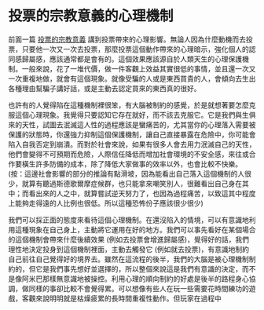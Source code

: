 # 投票的宗教意義的心理機制

前面一篇 [投票的宗教意義](//cindylinz.github.io/Article/2018.11.21-the-religional-meaning-of-voting.html) 講到投票帶來的心理影響。無論人因為什麼動機而去投票，只要他一次又一次去投票，那麼投票這個動作帶來的心理暗示，強化個人的認同感歸屬感，應該通常都是會有的。這個效果應該源自於人類天生的心理保護機制。一般來說，花了一堆代價，做一件客觀上效益其實很低的事情，並且還一次又一次重複地做，就會有這個現象。就像受騙的人或是東西買貴的人，會傾向去生出各種理由幫騙子講好話，或是主動去認定買來的東西真的很好。

也許有的人覺得陷在這種機制裡很笨，有大腦被制約的感覺，於是就想著要怎麼克服這個心理現象。我覺得只要認知它存在就好，而不該去克服它。它是我們與生俱來的天性，試圖去泯滅這人性的過程應該是蠻痛苦的，尤其當你的心理落入需要被保護的狀態時，你還強力抑制這個保護機制，讓自己直接暴露在危險中，你可能會陷入自我否定到崩潰。而對於社會來說，如果有很多人會去用力泯滅自己的天性，他們會變得不可預期而危險，人際信任降低而增加社會環境的不安全感，來往或合作要橫生許多防備的成本，除了降低大家做事的效率以外，也會比較不快樂。(按：這邊社會影響的部分的推論有點滑坡，因為能看出自己落入這個機制的人很少，就算有聽過斯德歌爾摩症候群，也只能拿來嘲笑別人，很難看出自己身在其中；而看出來的人之中，就算嘗試逆天努力了，也因為過程痛苦，以致這其中程度上能夠走得遠的人比例也很低。所以這種恐怖份子應該很少很少)

我們可以採正面的態度來看待這個心理機制。在還沒陷入的情境，可以有意識地利用這種現象在自己身上，主動將它運用在好的地方。我們可以事先看好在某個場合的這個機制會帶來什麼後續效果 (例如去投票會增進歸屬感)，覺得好的話，我們理性地決定投身到這個機制裡面，主動去觸發它 (例如就去投票)，有意識地制約自己前往自己覺得好的境界去。雖然在這流程的後半，我們的大腦是被心理機制制約的，但它是我們事先想好並選擇的，所以整個來說這是我們有意識的決定，而不是像阿米巴那樣無意識地被操控。利用心理的順向制約的好處是後半的路程身心協調，做同樣的事卻比較不會覺得累。可以想像有些人在玩一些需要花時間練功的遊戲，客觀來說明明就是枯燥疲累的長時間重複性動作。但玩家在過程中
